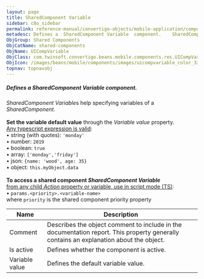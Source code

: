 ```yaml
---
layout: page
title: SharedComponent Variable
sidebar: c8o_sidebar
permalink: reference-manual/convertigo-objects/mobile-application/components/shared-components/sharedcomponent-variable/
metadesc: Defines a  SharedComponent Variable  component.    SharedComponent Variable s help specifying variables of a  SharedComponent .   Set the variable def
ObjGroup: Shared Components
ObjCatName: shared-components
ObjName: UICompVariable
ObjClass: com.twinsoft.convertigo.beans.mobile.components.res.UICompVariable
ObjIcon: /images/beans/mobile/components/images/uicompvariable_color_32x32.png
topnav: topnavobj
---
```

##### Defines a <i>SharedComponent Variable</i> component. <br/>

 <i>SharedComponent Variable</i>s help specifying variables of a <i>SharedComponent</i>.<br><br><b>Set the variable default value</b> through the <i>Variable value</i> property.<br><u>Any typescript expression is valid</u>:<br> • string (with quotes): <code>'monday'</code><br> • number: <code>2019</code><br> • boolean: <code>true</code><br> • array: <code>['monday','friday']</code><br> • json: <code>{name: 'wood', age: 35}</code><br> • object: <code>this.myObject.data</code><br><br><b>To access a shared component <i>SharedComponent Variable</i></b><br><u>from any child <i>Action</i> property or variable, use in script mode (TS)</u>:<br> • <code>params.&lt;priority&gt;.&lt;variable-name&gt;</code><br> where <code>priority</code> is the shared component priority property

Name | Description 
--- | ---
Comment | Describes the object comment to include in the documentation report.  This property generally contains an explanation about the object. 
Is active | Defines whether the component is active. 
Variable value | Defines the default variable value. 

